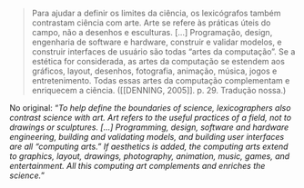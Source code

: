 > Para ajudar a definir os limites da ciência, os lexicógrafos também contrastam ciência com arte. Arte se refere às práticas úteis do campo, não a desenhos e esculturas. [...] Programação, design, engenharia de software e hardware, construir e validar modelos, e construir interfaces de usuário são todas “artes da computação”. Se a estética for considerada, as artes da computação se estendem aos gráficos, layout, desenhos, fotografia, animação, música, jogos e entretenimento. Todas essas artes da computação complementam e enriquecem a ciência. ([[DENNING, 2005]]. p. 29. Tradução nossa.)

No original: “_To help define the boundaries of science, lexicographers also contrast science with art. Art refers to the useful practices of a field, not to drawings or sculptures. [...] Programming, design, software and hardware engineering, building and validating models, and building user interfaces are all “computing arts.” If aesthetics is added, the computing arts extend to graphics, layout, drawings, photography, animation, music, games, and entertainment. All this computing art complements and enriches the science._”